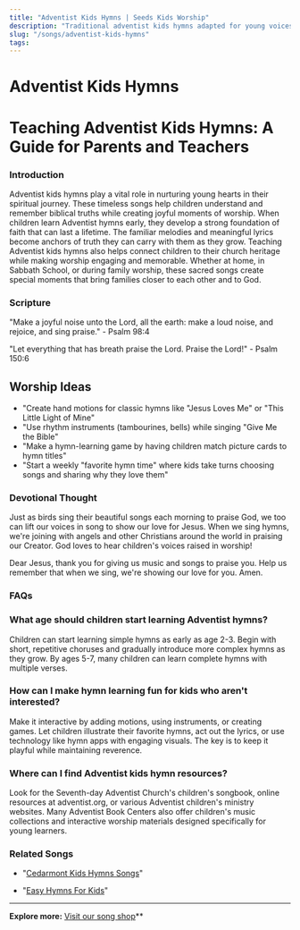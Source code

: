 ```yaml
---
title: "Adventist Kids Hymns | Seeds Kids Worship"
description: "Traditional adventist kids hymns adapted for young voices. Classic Christian music introducing children to timeless worship."
slug: "/songs/adventist-kids-hymns"
tags:
---
```


# Adventist Kids Hymns

# Teaching Adventist Kids Hymns: A Guide for Parents and Teachers

### Introduction
Adventist kids hymns play a vital role in nurturing young hearts in their spiritual journey. These timeless songs help children understand and remember biblical truths while creating joyful moments of worship. When children learn Adventist hymns early, they develop a strong foundation of faith that can last a lifetime. The familiar melodies and meaningful lyrics become anchors of truth they can carry with them as they grow. Teaching Adventist kids hymns also helps connect children to their church heritage while making worship engaging and memorable. Whether at home, in Sabbath School, or during family worship, these sacred songs create special moments that bring families closer to each other and to God.

### Scripture
"Make a joyful noise unto the Lord, all the earth: make a loud noise, and rejoice, and sing praise." - Psalm 98:4

"Let everything that has breath praise the Lord. Praise the Lord!" - Psalm 150:6

## Worship Ideas
- "Create hand motions for classic hymns like "Jesus Loves Me" or "This Little Light of Mine"
- "Use rhythm instruments (tambourines, bells) while singing "Give Me the Bible"
- "Make a hymn-learning game by having children match picture cards to hymn titles"
- "Start a weekly "favorite hymn time" where kids take turns choosing songs and sharing why they love them"

### Devotional Thought
Just as birds sing their beautiful songs each morning to praise God, we too can lift our voices in song to show our love for Jesus. When we sing hymns, we're joining with angels and other Christians around the world in praising our Creator. God loves to hear children's voices raised in worship!

Dear Jesus, thank you for giving us music and songs to praise you. Help us remember that when we sing, we're showing our love for you. Amen.

### FAQs

### What age should children start learning Adventist hymns?
Children can start learning simple hymns as early as age 2-3. Begin with short, repetitive choruses and gradually introduce more complex hymns as they grow. By ages 5-7, many children can learn complete hymns with multiple verses.

### How can I make hymn learning fun for kids who aren't interested?
Make it interactive by adding motions, using instruments, or creating games. Let children illustrate their favorite hymns, act out the lyrics, or use technology like hymn apps with engaging visuals. The key is to keep it playful while maintaining reverence.

### Where can I find Adventist kids hymn resources?
Look for the Seventh-day Adventist Church's children's songbook, online resources at adventist.org, or various Adventist children's ministry websites. Many Adventist Book Centers also offer children's music collections and interactive worship materials designed specifically for young learners.

### Related Songs

- "[Cedarmont Kids Hymns Songs](/songs/cedarmont-kids-hymns-songs/)"

- "[Easy Hymns For Kids](/songs/easy-hymns-for-kids/)"

---

**Explore more:** [Visit our song shop](https://seedskidsworship.com/shop)**

<!-- Schema Markup -->
<script type="application/ld+json">
{
  "@context": "https://schema.org",
  "@type": "MusicRecording",
  "name": "Adventist Kids Hymns",
  "byArtist": {
    "@type": "MusicGroup",
    "name": "Seeds Kids Worship"
  },
  "isFamilyFriendly": true,
  "url": "https://seedskidsworship.com/songs/adventist-kids-hymns/"
}
</script>